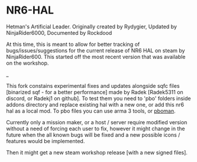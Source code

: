 # NR6-HAL
Hetman's Artificial Leader. Originally created by Rydygier, Updated by NinjaRider6000, Documented by Rockdood

At this time, this is meant to allow for better tracking of bugs/issues/suggestions for the current release of NR6 HAL on steam by NinjaRider600. This started off the most recent version that was available on the workshop.

_

This fork constains experimental fixes and updates alongside sqfc files [binarized sqf - for a better performance] made by Radek [Radek5311 on discord, or Radekj1 on github]. To test them you need to 'pbo' folders inside addons directory and replace existing hal with a new one, or add this nr6 hal as a local mod. To pbo files you can use arma 3 tools, or [pboman](https://github.com/winseros/pboman3/releases).

Currently only a mission maker, or a host / server require modified version without a need of forcing each user to fix, however it might change in the future when the all known bugs will be fixed and a new possible icons / features would be implemented. 

Then it might get a new steam workshop release [with a new signed files]. 
